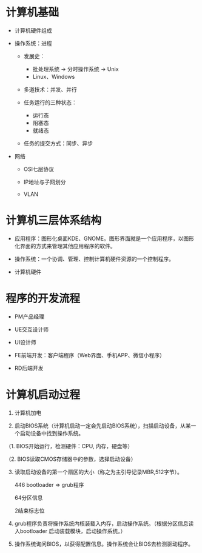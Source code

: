# 计算机基础

* 计算机硬件组成
* 操作系统：进程
  - 发展史：
    - 批处理系统 -> 分时操作系统 -> Unix
    - Linux、Windows

  - 多道技术：并发、并行

  - 任务运行的三种状态：

    - 运行态
    - 阻塞态
    - 就绪态

  - 任务的提交方式：同步、异步

* 网络 
  
  - OSI七层协议

  - IP地址与子网划分

  - VLAN

# 计算机三层体系结构

  * 应用程序：图形化桌面KDE、GNOME。图形界面就是一个应用程序，以图形化界面的方式来管理其他应用程序的软件。

  * 操作系统：一个协调、管理、控制计算机硬件资源的一个控制程序。

  * 计算机硬件



# 程序的开发流程

* PM产品经理

* UE交互设计师

* UI设计师

* FE前端开发：客户端程序（Web界面、手机APP、微信小程序）

* RD后端开发


# 计算机启动过程

1. 计算机加电

2. 启动BIOS系统（计算机启动一定会先启动BIOS系统），扫描启动设备，从某一个启动设备中找到操作系统。

（1. BIOS开始运行，检测硬件：CPU, 内存，硬盘等）

（2. BIOS读取CMOS存储器中的参数，选择启动设备）

3. 读取启动设备的第一个扇区的大小（称之为主引导记录MBR,512字节）。

   446 bootloader => grub程序

   64分区信息

   2结束标志位

4. grub程序负责将操作系统内核装载入内存，启动操作系统。（根据分区信息读入bootloader 启动装载模块，启动操作系统。）

5. 操作系统询问BIOS，以获得配置信息。操作系统会让BIOS去检测驱动程序。






































